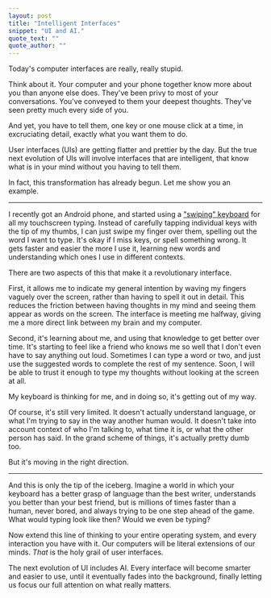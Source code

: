 ```yaml
---
layout: post
title: "Intelligent Interfaces"
snippet: "UI and AI."
quote_text: ""
quote_author: ""
---
```


Today's computer interfaces are really, really stupid.

Think about it. Your computer and your phone together know more about you than anyone else does. They've been privy to most of your conversations. You've conveyed to them your deepest thoughts. They've seen pretty much every side of you.

And yet, you have to tell them, one key or one mouse click at a time, in excruciating detail, exactly what you want them to do.

User interfaces (UIs) are getting flatter and prettier by the day. But the true next evolution of UIs will involve interfaces that are intelligent, that know what is in your mind without you having to tell them.

In fact, this transformation has already begun. Let me show you an example.

-----

I recently got an Android phone, and started using a ["swiping" keyboard](http://www.youtube.com/watch?v=f9Ukb6Migl0) for all my touchscreen typing. Instead of carefully tapping individual keys with the tip of my thumbs, I can just swipe my finger over them, spelling out the word I want to type. It's okay if I miss keys, or spell something wrong. It gets faster and easier the more I use it, learning new words and understanding which ones I use in different contexts.

There are two aspects of this that make it a revolutionary interface.

First, it allows me to indicate my general intention by waving my fingers vaguely over the screen, rather than having to spell it out in detail. This reduces the friction between having thoughts in my mind and seeing them appear as words on the screen. The interface is meeting me halfway, giving me a more direct link between my brain and my computer.

Second, it's learning about me, and using that knowledge to get better over time. It's starting to feel like a friend who knows me so well that I don't even have to say anything out loud. Sometimes I can type a word or two, and just use the suggested words to complete the rest of my sentence. Soon, I will be able to trust it enough to type my thoughts without looking at the screen at all.

My keyboard is thinking for me, and in doing so, it's getting out of my way.

Of course, it's still very limited. It doesn't actually understand language, or what I'm trying to say in the way another human would. It doesn't take into account context of who I'm talking to, what time it is, or what the other person has said. In the grand scheme of things, it's actually pretty dumb too.

But it's moving in the right direction.

-----

And this is only the tip of the iceberg. Imagine a world in which your keyboard has a better grasp of language than the best writer, understands you better than your best friend, but is millions of times faster than a human, never bored, and always trying to be one step ahead of the game. What would typing look like then? Would we even be typing?

Now extend this line of thinking to your entire operating system, and every interaction you have with it. Our computers will be literal extensions of our minds. _That_ is the holy grail of user interfaces.

The next evolution of UI includes AI. Every interface will become smarter and easier to use, until it eventually fades into the background, finally letting us focus our full attention on what really matters.
